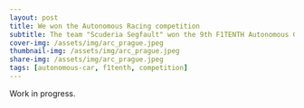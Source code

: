 ```yaml
---
layout: post
title: We won the Autonomous Racing competition
subtitle: The team "Scuderia Segfault" won the 9th F1TENTH Autonomous Grand Prix at IROS2021
cover-img: /assets/img/arc_prague.jpeg
thumbnail-img: /assets/img/arc_prague.jpeg
share-img: /assets/img/arc_prague.jpeg
tags: [autonomous-car, f1tenth, competition]
---
```

Work in progress.
